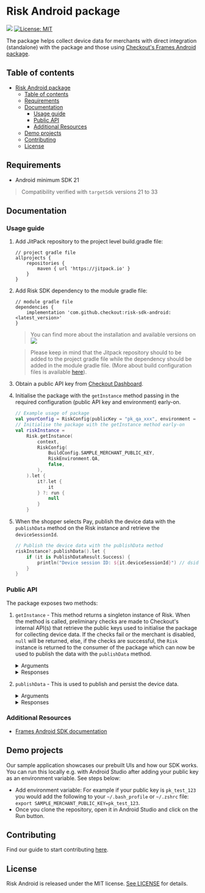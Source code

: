 #  Risk Android package
[![](https://jitpack.io/v/checkout/checkout-risk-sdk-android.svg)](https://jitpack.io/#checkout/checkout-risk-sdk-android)
[![License: MIT](https://img.shields.io/badge/License-MIT-green.svg)](LICENSE)

The package helps collect device data for merchants with direct integration (standalone) with the package and those using [Checkout's Frames Android package](https://github.com/checkout/frames-android).

## Table of contents
- [Risk Android package](#risk-android-package)
  - [Table of contents](#table-of-contents)
  - [Requirements](#requirements)
  - [Documentation](#documentation)
    - [Usage guide](#usage-guide)
    - [Public API](#public-api)
    - [Additional Resources](#additional-resources)
  - [Demo projects](#demo-projects)
  - [Contributing](#contributing)
  - [License](#license)


## Requirements
- Android minimum SDK 21

> Compatibility verified with `targetSdk` versions 21 to 33

## Documentation
### Usage guide
  1. Add JitPack repository to the project level build.gradle file:
        ```
        // project gradle file
        allprojects {
            repositories {
                maven { url 'https://jitpack.io' }
            }
        }
        ```
  2. Add Risk SDK dependency to the module gradle file:
        ```
        // module gradle file
        dependencies {
            implementation 'com.github.checkout:risk-sdk-android:<latest_version>'
        }
        ```

        > You can find more about the installation and available versions on [![](https://jitpack.io/v/checkout/checkout-risk-sdk-android.svg)](https://jitpack.io/#checkout/checkout-risk-sdk-android)

        > Please keep in mind that the Jitpack repository should to be added to the project gradle file while the dependency should be added in the module gradle file. (More about build configuration files is available [here](https://developer.android.com/studio/build)).

  3. Obtain a public API key from [Checkout Dashboard](https://dashboard.checkout.com/developers/keys).
  4. Initialise the package with the `getInstance` method passing in the required configuration (public API key and environment) early-on.
        ```kotlin
        // Example usage of package
        val yourConfig = RiskConfig(publicKey = "pk_qa_xxx", environment = RiskEnvironment.QA)
        // Initialise the package with the getInstance method early-on
        val riskInstance =
            Risk.getInstance(
                context,
                RiskConfig(
                    BuildConfig.SAMPLE_MERCHANT_PUBLIC_KEY,
                    RiskEnvironment.QA,
                    false,
                ),
            ).let {
                it?.let {
                    it
                } ?: run {
                    null
                }
            }

        ```
   5. When the shopper selects Pay, publish the device data with the `publishData` method on the Risk instance and retrieve the `deviceSessionId`.
        ```kotlin
        // Publish the device data with the publishData method
        riskInstance?.publishData().let {
            if (it is PublishDataResult.Success) {
                println("Device session ID: ${it.deviceSessionId}") // dsid_XXXX
            }
        }
        ```

### Public API
The package exposes two methods:
1. `getInstance` - This method returns a singleton instance of Risk. When the method is called, preliminary checks are made to Checkout's internal API(s) that retrieve the public keys used to initialise the package for collecting device data. If the checks fail or the merchant is disabled, `null` will be returned, else, if the checks are successful, the `Risk` instance is returned to the consumer of the package which can now be used to publish the data with the `publishData` method.

    <details>
    <summary>Arguments</summary>

    ```kotlin
    data class RiskConfig(val publicKey: String, val environment: RiskEnvironment, val framesMode: Boolean = false)

    // Instance creation of Risk Android package
    public class Risk private constructor(...) {
        public companion object {
            ...
            public suspend fun getInstance(applicaitonContext: Context, config: RiskConfig): Risk? {
                ...
            }
        }
    }

    enum class RiskEnvironment {
        QA,
        SANDBOX,
        PROD
    }
    ```
    </details>

    <details>
    <summary>Responses</summary>

    ```kotlin
    class Risk private constructor(...) {
        companion object {
            ...
            suspend fun publishData(...): ... {
                ...
            }
        }
    }
    ```
    </details>


2. `publishData` - This is used to publish and persist the device data.

    <details>
    <summary>Arguments</summary>

    ```kotlin
    public suspend fun publishData(cardToken: string? = null): PublishDataResult {
    ...
    }
    ```
    </details>

    <details>
    <summary>Responses</summary>

    ```kotlin
        public sealed class PublishDataResult {
            public data class Success(val deviceSessionId: String) : PublishDataResult()

            public data object PublishFailure : PublishDataResult()
        }
    ```
    </details>

### Additional Resources
<!-- TODO: Add website documentation link here - [Risk Android SDK documentation](https://docs.checkout.com/risk/overview) -->
- [Frames Android SDK documentation](https://www.checkout.com/docs/developer-resources/sdks/frames-android-sdk)

## Demo projects
Our sample application showcases our prebuilt UIs and how our SDK works. You can run this locally e.g. with Android Studio after adding your public key as an environment variable. See steps below:
- Add environment variable: For example if your public key is `pk_test_123` you would add the following to your `~/.bash_profile` or `~/.zshrc` file:
`export SAMPLE_MERCHANT_PUBLIC_KEY=pk_test_123`.
- Once you clone the repository, open it in Android Studio and click on the Run button.

## Contributing
Find our guide to start contributing [here](https://github.com/checkout/checkout-risk-sdk-android/blob/main/CONTRIBUTING.md).

## License
Risk Android is released under the MIT license. [See LICENSE](https://github.com/checkout/checkout-risk-sdk-android/blob/main/LICENSE) for details.
